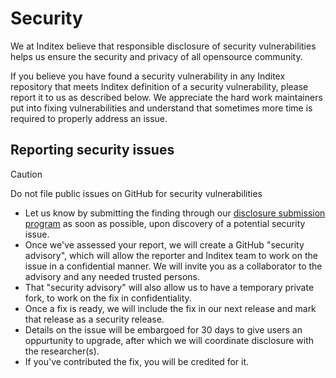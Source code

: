 <!--
SPDX-FileCopyrightText: 2025 2025 INDUSTRIA DE DISEÑO TEXTIL S.A. (INDITEX S.A.)

SPDX-License-Identifier: Apache-2.0
-->

# Security

We at Inditex believe that responsible disclosure of security vulnerabilities helps us ensure the security and privacy
of all opensource community.

If you believe you have found a security vulnerability in any Inditex repository that meets Inditex definition of a
security vulnerability, please report it to us as described below. We appreciate the hard work maintainers put into
fixing vulnerabilities and understand that sometimes more time is required to properly address an issue.

## Reporting security issues

> [!CAUTION]
> Do not file public issues on GitHub for security vulnerabilities
* Let us know by submitting the finding through our [disclosure submission program](https://vdp.inditex.com)
  as soon as possible, upon discovery of a potential security issue.
* Once we've assessed your report, we will create a GitHub "security advisory", which will allow the reporter and
  Inditex team to work on the issue in a confidential manner. We will invite you as a collaborator to the advisory and any
  needed trusted persons.
* That "security advisory" will also allow us to have a temporary private fork, to work on the fix in confidentiality.
* Once a fix is ready, we will include the fix in our next release and mark that release as a security release.
* Details on the issue will be embargoed for 30 days to give users an oppurtunity to upgrade, after which we will
  coordinate disclosure with the researcher(s).
* If you've contributed the fix, you will be credited for it.
